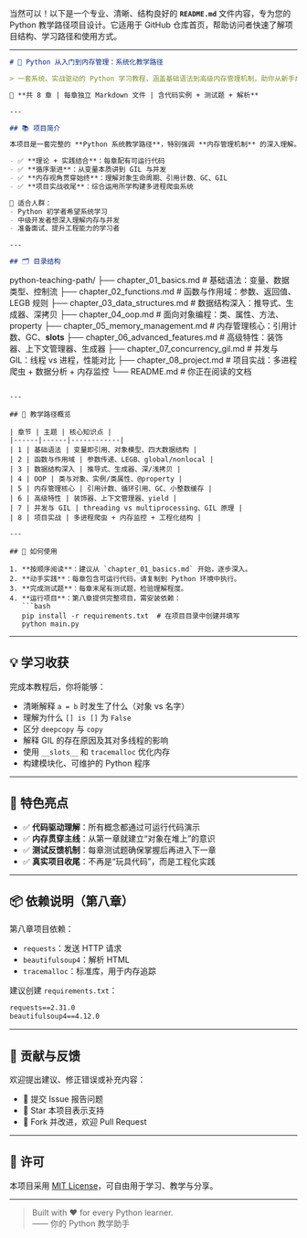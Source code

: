 当然可以！以下是一个专业、清晰、结构良好的 **`README.md`** 文件内容，专为您的 Python 教学路径项目设计。它适用于 GitHub 仓库首页，帮助访问者快速了解项目结构、学习路径和使用方式。

---

```markdown
# 🐍 Python 从入门到内存管理：系统化教学路径

> 一套系统、实战驱动的 Python 学习教程，涵盖基础语法到高级内存管理机制，助你从新手成长为具备底层理解的 Python 开发者。

📘 **共 8 章 | 每章独立 Markdown 文件 | 含代码实例 + 测试题 + 解析**

---

## 📚 项目简介

本项目是一套完整的 **Python 系统教学路径**，特别强调 **内存管理机制** 的深入理解。不同于只教“怎么写”的教程，本项目注重：

- ✅ **理论 + 实践结合**：每章配有可运行代码
- ✅ **循序渐进**：从变量本质讲到 GIL 与并发
- ✅ **内存视角贯穿始终**：理解对象生命周期、引用计数、GC、GIL
- ✅ **项目实战收尾**：综合运用所学构建多进程爬虫系统

🎯 适合人群：
- Python 初学者希望系统学习
- 中级开发者想深入理解内存与并发
- 准备面试、提升工程能力的学习者

---

## 🗂️ 目录结构

```
python-teaching-path/
├── chapter_01_basics.md       # 基础语法：变量、数据类型、控制流
├── chapter_02_functions.md    # 函数与作用域：参数、返回值、LEGB 规则
├── chapter_03_data_structures.md # 数据结构深入：推导式、生成器、深拷贝
├── chapter_04_oop.md          # 面向对象编程：类、属性、方法、property
├── chapter_05_memory_management.md # 内存管理核心：引用计数、GC、__slots__
├── chapter_06_advanced_features.md # 高级特性：装饰器、上下文管理器、生成器
├── chapter_07_concurrency_gil.md   # 并发与 GIL：线程 vs 进程，性能对比
├── chapter_08_project.md      # 项目实战：多进程爬虫 + 数据分析 + 内存监控
└── README.md                  # 你正在阅读的文档
```

---

## 🎯 教学路径概览

| 章节 | 主题 | 核心知识点 |
|------|------|------------|
| 1 | 基础语法 | 变量即引用、对象模型、四大数据结构 |
| 2 | 函数与作用域 | 参数传递、LEGB、global/nonlocal |
| 3 | 数据结构深入 | 推导式、生成器、深/浅拷贝 |
| 4 | OOP | 类与对象、实例/类属性、@property |
| 5 | 内存管理核心 | 引用计数、循环引用、GC、小整数缓存 |
| 6 | 高级特性 | 装饰器、上下文管理器、yield |
| 7 | 并发与 GIL | threading vs multiprocessing、GIL 原理 |
| 8 | 项目实战 | 多进程爬虫 + 内存监控 + 工程化结构 |

---

## 🚀 如何使用

1. **按顺序阅读**：建议从 `chapter_01_basics.md` 开始，逐步深入。
2. **动手实践**：每章包含可运行代码，请复制到 Python 环境中执行。
3. **完成测试题**：每章末尾有测试题，检验理解程度。
4. **运行项目**：第八章提供完整项目，需安装依赖：
   ```bash
   pip install -r requirements.txt  # 在项目目录中创建并填写
   python main.py
   ```

---

## 💡 学习收获

完成本教程后，你将能够：

- 清晰解释 `a = b` 时发生了什么（对象 vs 名字）
- 理解为什么 `[] is []` 为 `False`
- 区分 `deepcopy` 与 `copy`
- 解释 GIL 的存在原因及其对多线程的影响
- 使用 `__slots__` 和 `tracemalloc` 优化内存
- 构建模块化、可维护的 Python 程序

---

## 🌟 特色亮点

- ✅ **代码驱动理解**：所有概念都通过可运行代码演示
- ✅ **内存贯穿主线**：从第一章就建立“对象在堆上”的意识
- ✅ **测试反馈机制**：每章测试题确保掌握后再进入下一章
- ✅ **真实项目收尾**：不再是“玩具代码”，而是工程化实践

---

## 📦 依赖说明（第八章）

第八章项目依赖：
- `requests`：发送 HTTP 请求
- `beautifulsoup4`：解析 HTML
- `tracemalloc`：标准库，用于内存追踪

建议创建 `requirements.txt`：
```txt
requests==2.31.0
beautifulsoup4==4.12.0
```

---

## 🤝 贡献与反馈

欢迎提出建议、修正错误或补充内容：
- 🐛 提交 Issue 报告问题
- 🌟 Star 本项目表示支持
- 📣 Fork 并改进，欢迎 Pull Request

---

## 📄 许可

本项目采用 [MIT License](LICENSE)，可自由用于学习、教学与分享。

---

> Built with ❤️ for every Python learner.  
> —— 你的 Python 教学助手
```


